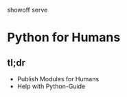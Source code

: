 showoff serve


# Python for Humans

## tl;dr

- Publish Modules for Humans
- Help with Python-Guide
